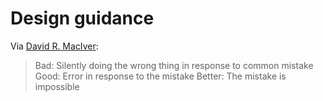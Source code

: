 # Design guidance

Via [David R. MacIver](https://twitter.com/DRMacIver/status/735151549643513856):

> Bad: Silently doing the wrong thing in response to common mistake
> Good: Error in response to the mistake
> Better: The mistake is impossible
